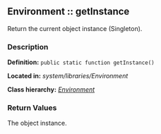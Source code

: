 
Environment :: getInstance
-------------------------------------------

Return the current object instance (Singleton).


### Description ###

**Definition:** `public static function getInstance()`

**Located in:** *system/libraries/Environment*

**Class hierarchy:** *[Environment](../Environment.md)*


### Return Values ###

The object instance.
